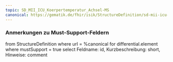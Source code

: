 ```yaml
---
topic: SD_MII_ICU_Koerpertemperatur_Achsel-MS
canonical: https://gematik.de/fhir/isik/StructureDefinition/sd-mii-icu-koerpertemperatur-achsel
---
```


### Anmerkungen zu Must-Support-Feldern

<fql>
from
	StructureDefinition
where 
    url = %canonical
for differential.element
where mustSupport = true
select
	Feldname: id, Kurzbeschreibung: short, Hinweise: comment
</fql>

